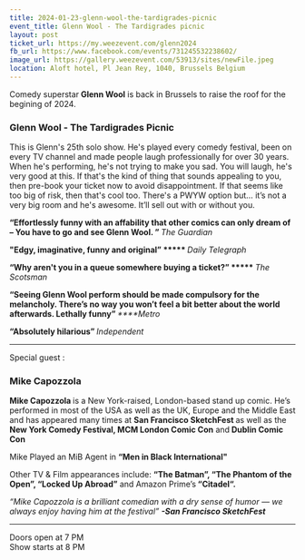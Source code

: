 ```yaml
---
title: 2024-01-23-glenn-wool-the-tardigrades-picnic
event_title: Glenn Wool - The Tardigrades picnic
layout: post
ticket_url: https://my.weezevent.com/glenn2024
fb_url: https://www.facebook.com/events/731245532238602/
image_url: https://gallery.weezevent.com/53913/sites/newFile.jpeg
location: Aloft hotel, Pl Jean Rey, 1040, Brussels Belgium
---
```

Comedy superstar<strong> Glenn Wool</strong> is back in Brussels to raise the roof for the begining of 2024.

<h3>Glenn Wool - The Tardigrades Picnic </h3>

This is Glenn's 25th solo show. He's played every comedy festival, been on every TV channel and made people laugh professionally for over 30 years. When he's performing, he's not trying to make you sad. You will laugh, he's very good at this. If that's the kind of thing that sounds appealing to you, then pre-book your ticket now to avoid disappointment. If that seems like too big of risk, then that's cool too. There's a PWYW option but… it’s not a very big room and he's awesome. It’ll sell out with or without you.

<strong>“Effortlessly funny with an affability that other comics can only dream of – You have to go and see Glenn Wool. ” </strong><em>The Guardian</em></p>

<strong>"Edgy, imaginative, funny and original” ***** </strong><em>Daily Telegraph</em>

<strong>“Why aren't you in a queue somewhere buying a ticket?” ***** </strong><em>The Scotsman</em>
	 
<strong>“Seeing Glenn Wool perform should be made compulsory for the melancholy. There’s no way you won’t feel a bit better about the world afterwards. Lethally funny” </strong><em>****Metro</em>
	 
<strong>“Absolutely hilarious” </strong><em>Independent</em></p>
___

Special guest :

<h3>Mike Capozzola</h3>

<strong>Mike Capozzola </strong>is a New York-raised, London-based stand up comic.
He’s performed in most of the USA as well as the UK, Europe and the Middle East and has appeared many times at <strong>San Francisco SketchFest </strong>as well as the<strong> New York Comedy Festival, MCM London Comic Con</strong> and<strong> Dublin Comic Con</strong>

Mike Played an MiB Agent in <strong>“Men in Black International" </strong></p>

Other TV &amp; Film appearances include: <strong>“The Batman”, “The Phantom of the Open”, “Locked Up Abroad”</strong> and Amazon Prime’s<strong> “Citadel“.</strong>

<em>“Mike Capozzola is a brilliant comedian with a dry sense of humor — we always enjoy having him at the festival”
<strong>-San Francisco SketchFest</strong></em></p>

___

Doors open at 7 PM  
Show starts at 8 PM
